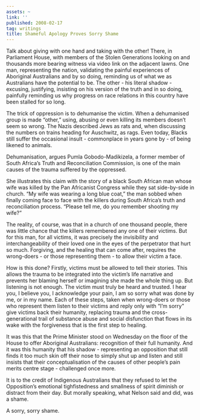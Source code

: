```yaml
---
assets: ~
link: ''
published: 2008-02-17
tag: writings
title: Shameful Apology Proves Sorry Shame
---
```

Talk about giving with one hand and taking with the other! There, in
Parliament House, with members of the Stolen Generations looking on and
thousands more bearing witness via video link on the adjacent lawns. One
man, representing the nation, validating the painful experiences of
Aboriginal Australians and by so doing, reminding us of what we as
Australians have the potential to be. The other - his literal shadow -
excusing, justifying, insisting on his version of the truth and in so
doing, painfully reminding us why progress on race relations in this
country have been stalled for so long.

The trick of oppression is to dehumanise the victim. When a dehumanised
group is made “other,” using, abusing or even killing its members
doesn’t seem so wrong. The Nazis described Jews as rats and, when
discussing the numbers on trains heading for Auschwitz, as rags. Even
today, Blacks still suffer the occasional insult - commonplace in years
gone by - of being likened to animals.

Dehumanisation, argues Pumla Gobodo-Madikizela, a former member of South
Africa’s Truth and Reconciliation Commission, is one of the main causes
of the trauma suffered by the oppressed.

She illustrates this claim with the story of a black South African man
whose wife was killed by the Pan Africanist Congress while they sat
side-by-side in church. “My wife was wearing a long blue coat,” the man
sobbed when finally coming face to face with the killers during South
Africa’s truth and reconciliation process. “Please tell me, do you
remember shooting my wife?”

The reality, of course, was that in a church of one thousand people,
there was little chance that the killers remembered any one of their
victims. But for this man, for all victims, it was precisely the
invisibility and interchangeability of their loved one in the eyes of
the perpetrator that hurt so much. Forgiving, and the healing that can
come after, requires the wrong-doers - or those representing them - to
allow their victim a face.

How is this done? Firstly, victims must be allowed to tell their
stories. This allows the trauma to be integrated into the victim’s life
narrative and prevents her blaming herself or imagining she made the
whole thing up. But listening is not enough. The victim must truly be
heard and trusted. I hear you, I believe you, I acknowledge your pain, I
am so sorry what was done by me, or in my name. Each of these steps,
taken when wrong-doers or those who represent them listen to their
victims and reply only with “I’m sorry” give victims back their
humanity, replacing trauma and the cross-generational trail of substance
abuse and social disfunction that flows in its wake with the forgiveness
that is the first step to healing.

It was this that the Prime Minister stood on Wednesday on the floor of
the House to offer Aboriginal Australians: recognition of their full
humanity. And it was this humanity that his shadow - representing an
opposition that still finds it too much skin off their nose to simply
shut up and listen and still insists that their conceptualisation of the
causes of other people’s pain merits centre stage - challenged once
more.

It is to the credit of Indigenous Australians that they refused to let
the Opposition’s emotional tighfistedness and smallness of spirit
diminish or distract from their day. But morally speaking, what Nelson
said and did, was a shame.

A sorry, sorry shame.